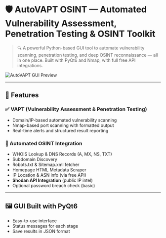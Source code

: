 # 🛡️ AutoVAPT OSINT — Automated Vulnerability Assessment, Penetration Testing & OSINT Toolkit

> 🔍 A powerful Python-based GUI tool to automate vulnerability scanning, penetration testing, and deep OSINT reconnaissance — all in one place. Built with PyQt6 and Nmap, with full free API integrations.

![AutoVAPT GUI Preview](assets/gui_preview.png) <!-- Add your actual screenshot path -->

---

## 🚀 Features

### ✅ VAPT (Vulnerability Assessment & Penetration Testing)
- Domain/IP-based automated vulnerability scanning
- Nmap-based port scanning with formatted output
- Real-time alerts and structured result reporting

### 🔎 Automated OSINT Integration
- WHOIS Lookup & DNS Records (A, MX, NS, TXT)
- Subdomain Discovery
- Robots.txt & Sitemap.xml fetcher
- Homepage HTML Metadata Scraper
- IP Location & ASN info (via free API)
- **Shodan API Integration** (public IP intel)
- Optional password breach check (basic)

---

## 🖼️ GUI Built with PyQt6

- Easy-to-use interface
- Status messages for each stage
- Save results in JSON format


